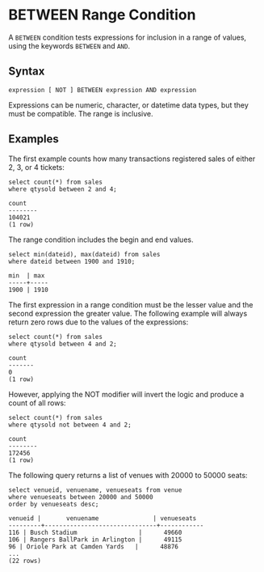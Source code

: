 # BETWEEN Range Condition<a name="r_range_condition"></a>

A `BETWEEN` condition tests expressions for inclusion in a range of values, using the keywords `BETWEEN` and `AND`\. 

## Syntax<a name="r_range_condition-synopsis"></a>

```
expression [ NOT ] BETWEEN expression AND expression
```

Expressions can be numeric, character, or datetime data types, but they must be compatible\. The range is inclusive\.

## Examples<a name="r_range_condition-examples"></a>

The first example counts how many transactions registered sales of either 2, 3, or 4 tickets: 

```
select count(*) from sales
where qtysold between 2 and 4;

count
--------
104021
(1 row)
```

The range condition includes the begin and end values\.

```
select min(dateid), max(dateid) from sales
where dateid between 1900 and 1910;

min  | max 
-----+-----
1900 | 1910
```

The first expression in a range condition must be the lesser value and the second expression the greater value\. The following example will always return zero rows due to the values of the expressions: 

```
select count(*) from sales
where qtysold between 4 and 2;

count
-------
0
(1 row)
```

However, applying the NOT modifier will invert the logic and produce a count of all rows: 

```
select count(*) from sales
where qtysold not between 4 and 2;

count
--------
172456
(1 row)
```

The following query returns a list of venues with 20000 to 50000 seats: 

```
select venueid, venuename, venueseats from venue
where venueseats between 20000 and 50000
order by venueseats desc;

venueid |       venuename               | venueseats
---------+-------------------------------+------------
116 | Busch Stadium                 |      49660
106 | Rangers BallPark in Arlington |      49115
96 | Oriole Park at Camden Yards   |      48876
...
(22 rows)
```